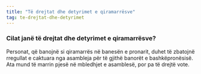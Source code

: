 ```yaml
---
title: "Të drejtat dhe detyrimet e qiramarrësve"
tag: te-drejtat-dhe-detyrimet
---
```


### Cilat janë të drejtat dhe detyrimet e qiramarrësve?

Personat, që banojnë si qiramarrës në banesën e pronarit, duhet të zbatojnë rregullat e caktuara nga asambleja për të gjithë banorët e bashkëpronësisë. Ata mund të marrin pjesë në mbledhjet e asamblesë, por pa të drejtë vote.
